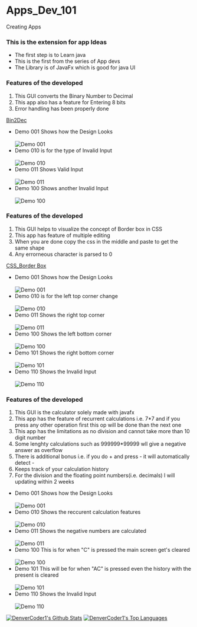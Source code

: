# Apps_Dev_101
Creating Apps
### This is the extension for app Ideas
<ul>
 <li> The first step is to Learn java </li>
 <li> This is the first from the series of App devs </li>
 <li> The Library is of JavaFx which is good for java UI </li>
</ul>
<h3>Features of the developed</h3>
<ol>
 <li> This GUI converts the Binary Number to Decimal</li>
 <li> This app also has a feature for Entering 8 bits</li>
 <li> Error handling has been properly done </li>
</ol>
<a href="https://github.com/florinpop17/app-ideas/blob/master/Projects/1-Beginner/Bin2Dec-App.md"> Bin2Dec</a>
<ul>
 <li>Demo 001 Shows how the Design Looks </li><br><img src="Demo.JPG" alt="Demo 001" />
 <li>Demo 010 is for the type of Invalid Input</li><br><img src="Demo_2.JPG" alt="Demo 010" />
 <li>Demo 011 Shows Valid Input</li><br><img src="Demo_3.JPG" alt="Demo 011" />
 <li>Demo 100 Shows another Invalid Input</li><br><img src="Demo_4.JPG" alt="Demo 100" />
</ul>
<h3>Features of the developed</h3>
<ol>
 <li> This GUI helps to visualize the concept of Border box in CSS</li>
 <li> This app has feature of multiple editing</li>
 <li> When you are done copy the css in the middle and paste to get the same shape</li>
 <li> Any errorneous character is parsed to 0 </li>
</ol>
<a href="https://github.com/florinpop17/app-ideas/blob/master/Projects/1-Beginner/Border-Radius-Previewer.md"> CSS_Border Box</a>
<ul>
 <li>Demo 001 Shows how the Design Looks </li><br><img src="Demo_CSS_1.JPG" alt="Demo 001" />
 <li>Demo 010 is for the left top corner change</li><br><img src="Demo_CSS_2.JPG" alt="Demo 010" />
 <li>Demo 011 Shows the right top corner</li><br><img src="Demo_CSS_3.JPG" alt="Demo 011" />
 <li>Demo 100 Shows the left bottom corner</li><br><img src="Demo_CSS_4.JPG" alt="Demo 100" />
 <li>Demo 101 Shows the right bottom corner</li><br><img src="Demo_CSS_5.JPG" alt="Demo 101" />
 <li>Demo 110 Shows the Invalid Input</li><br><img src="Demo_CSS_Invalid.JPG" alt="Demo 110" />
</ul>
<h3>Features of the developed</h3>
<ol>
 <li> This GUI is the calculator solely made with javafx</li>
 <li> This app has the feature of recurrent calculations i.e. 7*7 and if you press any other operation first this op will be done than the next one</li>
 <li> This app has the limitations as no division and cannot take more than 10 digit number</li>
 <li> Some lenghty calculations such as 999999*99999 wll give a negative answer as overflow</li>
 <li> There is additional bonus i.e. if you do + and press -  it will automatically detect - </li>
 <li> Keeps track of your calculation history </li>
 <li> For the division and the floating point numbers(i.e. decimals)  I will updating within 2 weeks</li>
</ol>
<ul>
 <li>Demo 001 Shows how the Design Looks </li><br><img src="Calcultor_1.JPG" alt="Demo 001" />
 <li>Demo 010 Shows the reccurent calculation features</li><br><img src="Calculator_2.JPG" alt="Demo 010" />
 <li>Demo 011 Shows the negative numbers are calculated</li><br><img src="Calcultor_3.JPG" alt="Demo 011" />
 <li>Demo 100 This is for when "C" is pressed the main screen get's cleared </li><br><img src="Calculator_3.JPG" alt="Demo 100" />
 <li>Demo 101 This will be for when  "AC" is pressed even the history with the present is cleared</li><br><img src="Calculator_4.JPG" alt="Demo 101" />
 <li>Demo 110 Shows the Invalid Input</li><br><img src="Calculator_invalid.JPG" alt="Demo 110" />
</ul>
<p align="left">
  <a href="#"><img alt="DenverCoder1's Github Stats" src="https://github-readme-stats.vercel.app/api?username=Darknez07&show_icons=true&count_private=true&hide=" /></a> 
  <a href="#"><img alt="DenverCoder1's Top Languages" src="https://github-readme-stats.vercel.app/api/top-langs/?username=Darknez07&langs_count=10&layout=compact#" /></a>
</p>
